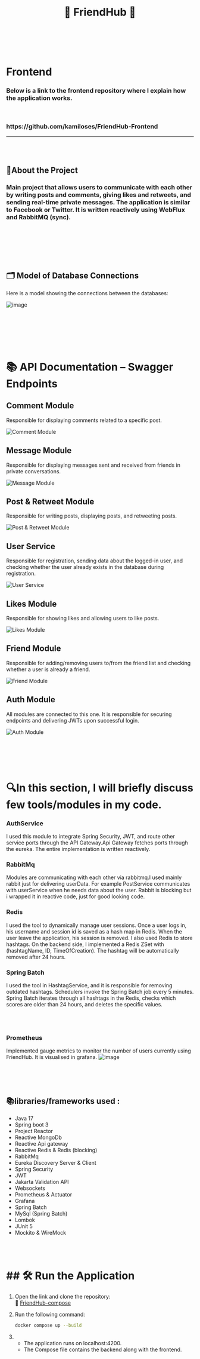 


 #  <h1 align="center">💬 FriendHub 💬</h1>




<br><br><br><br><h1>Frontend</h1>

<h3>Below is a link to the frontend repository where I explain how the application works.</h3><br>
<h3> https://github.com/kamiloses/FriendHub-Frontend</h3>



---
<br><br>
## 🚀About the Project
<h3>Main project that allows users to communicate with each other by writing posts and comments, giving likes and retweets, and sending real-time private messages.
The application is similar to Facebook or Twitter. It is written reactively using WebFlux and RabbitMQ (sync).<h3>
 







<br><br><br><br>
<h2>🗂️ Model of Database Connections</h2>
<p>Here is a model showing the connections between the databases:</p>

![image](https://github.com/user-attachments/assets/52327a6e-4808-4de9-b5fb-c8774e0986ab)


<br><br><br><br><br>
<h1>📚 API Documentation – Swagger Endpoints</h1>



<h2><strong>Comment Module</strong></h2>
<p>Responsible for displaying comments related to a specific post.</p>
<img src="https://github.com/user-attachments/assets/f1a1cc4e-1b4f-48e4-a8dc-51e256eabd03" alt="Comment Module" />

<h2><strong>Message Module</strong></h2>
<p>Responsible for displaying messages sent and received from friends in private conversations.</p>
<img src="https://github.com/user-attachments/assets/dde983f2-9374-45a2-a64f-6a4b26a221d5" alt="Message Module" />

<h2><strong>Post & Retweet Module</strong></h2>
<p>Responsible for writing posts, displaying posts, and retweeting posts.</p>
<img src="https://github.com/user-attachments/assets/91c46ecf-777c-4400-9bc1-ce09c4a428e9" alt="Post & Retweet Module" />

<h2><strong>User Service</strong></h2>
<p>Responsible for registration, sending data about the logged-in user, and checking whether the user already exists in the database during registration.</p>
<img src="https://github.com/user-attachments/assets/e9a4927f-1ac8-4038-a850-ba395677014a" alt="User Service" />

<h2><strong>Likes Module</strong></h2>
<p>Responsible for showing likes and allowing users to like posts.</p>
<img src="https://github.com/user-attachments/assets/43f0917c-b124-429d-83af-faa4a6586be6" alt="Likes Module" />

<h2><strong>Friend Module</strong></h2>
<p>Responsible for adding/removing users to/from the friend list and checking whether a user is already a friend.</p>
<img src="https://github.com/user-attachments/assets/e3590e8d-d64d-48a2-a404-7e394fb499a3" alt="Friend Module" />

<h2><strong>Auth Module</strong></h2>
<p>All modules are connected to this one. It is responsible for securing endpoints and delivering JWTs upon successful login.</p>
<img src="https://github.com/user-attachments/assets/5de16a20-9d1f-4f49-a1ce-399570d7125c" alt="Auth Module" />



<br><br><br><br>
<h1>🔍In this section, I will briefly discuss few tools/modules in my code.</h1>




<h3><b>AuthService</b></h3> I used this module to integrate Spring Security, JWT, and route other service ports through the API Gateway.Api Gateway fetches ports through the eureka. The entire implementation is written reactively.


<h3><b>RabbitMq</b></h1>Modules are communicating with each other via rabbitmq.I used mainly rabbit just for delivering userData. For example PostService communicates with userService when he
needs data about the user. Rabbit is blocking but i wrapped it in reactive code, just for good looking code.


<h3> Redis </h3> I used the tool to dynamically manage user sessions. Once a user logs in, his username and session id is saved as a hash map in Redis. When the user leave the application, his session is removed. I also used Redis to store hashtags. On the backend side, I implemented a Redis ZSet with (hashtagName, ID, TimeOfCreation). The hashtag will be automatically removed after 24 hours.


<h3>Spring Batch</h3> I used the tool in HashtagService, and it is responsible for removing outdated hashtags. Schedulers invoke the Spring Batch job every 5 minutes. Spring Batch iterates through all hashtags in the Redis, checks which scores are older than 24 hours, and deletes the specific values.


<br><br> <h3>Prometheus</h3>
Implemented gauge metrics to monitor the number of users currently using FriendHub. It is visualised in grafana.
![image](https://github.com/user-attachments/assets/7dfe7447-51c7-41d2-ae25-59260253e2a6)



<br><br><br>
<h2>📚libraries/frameworks used :</h2>

- Java 17
- Spring boot 3
- Project Reactor
- Reactive MongoDb
- Reactive Api gateway
- Reactive Redis & Redis (blocking)
- RabbitMq
- Eureka Discovery Server & Client
- Spring Security
- JWT
- Jakarta Validation API
- Websockets
- Prometheus & Actuator
- Grafana
- Spring Batch
- MySql (Spring Batch)
- Lombok
- JUnit 5
- Mockito & WireMock

<br><br>
<h1> ## 🛠️ Run the Application  </h1>

1. Open the link and clone the repository:  
   🔗 [FriendHub-compose](https://github.com/kamiloses/FriendHub-compose)  

2. Run the following command:  

   ```sh
   docker compose up --build

3. - The application runs on localhost:4200.  
   - The Compose file contains the backend along with the frontend.



